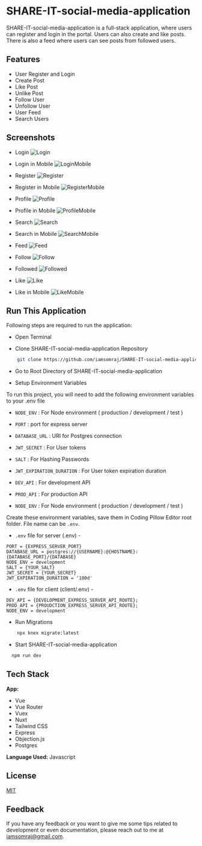 # SHARE-IT-social-media-application

SHARE-IT-social-media-application is a full-stack application, where users can register and login in the portal. Users can also create and like posts. There is also a feed where users can see posts from followed users.

## Features

- User Register and Login
- Create Post
- Like Post
- Unlike Post
- Follow User
- Unfollow User
- User Feed
- Search Users

## Screenshots

- Login
  <img src="/assets/Login.png" alt="Login" />

- Login in Mobile
  <img src="/assets/LoginMobile.png" alt="LoginMobile" />

- Register
  <img src="/assets/Register.png" alt="Register" />

- Register in Mobile
  <img src="/assets/RegisterMobile.png" alt="RegisterMobile" />

- Profile
  <img src="/assets/Profile.png" alt="Profile" />

- Profile in Mobile
  <img src="/assets/ProfileMobile.png" alt="ProfileMobile" />

- Search
  <img src="/assets/Search.png" alt="Search" />

- Search in Mobile
  <img src="/assets/SearchMobile.png" alt="SearchMobile" />

- Feed
  <img src="/assets/Feed.png" alt="Feed" />

- Follow
  <img src="/assets/Follow.png" alt="Follow" />

- Followed
  <img src="/assets/Followed.png" alt="Followed" />

- Like
  <img src="/assets/Like.png" alt="Like" />

- Like in Mobile
  <img src="/assets/LikeMobile.png" alt="LikeMobile" />

## Run This Application

Following steps are required to run the application:

- Open Terminal

- Clone SHARE-IT-social-media-application Repository

```bash
    git clone https://github.com/iamsomraj/SHARE-IT-social-media-application.git
```

- Go to Root Directory of SHARE-IT-social-media-application

- Setup Environment Variables

To run this project, you will need to add the following environment variables to your .env file

- `NODE_ENV` : For Node environment ( production / development / test )
- `PORT` : port for express server
- `DATABASE_URL` : URI for Postgres connection
- `JWT_SECRET` : For User tokens
- `SALT` : For Hashing Passwords
- `JWT_EXPIRATION_DURATION` : For User token expiration duration

- `DEV_API` : For development API
- `PROD_API` : For production API
- `NODE_ENV` : For Node environment ( production / development / test )

Create these environment variables, save them in Coding Pillow Editor root folder. File name can be `.env`.

- `.env` file for server (.env) -

```
PORT = {EXPRESS_SERVER_PORT}
DATABASE_URL = postgres://{USERNAME}:@{HOSTNAME}:{DATABASE_PORT}/{DATABASE}
NODE_ENV = development
SALT = {YOUR_SALT}
JWT_SECRET = {YOUR_SECRET}
JWT_EXPIRATION_DURATION = '100d'
```

- `.env` file for client (client/.env) -

```
DEV_API = {DEVELOPMENT_EXPRESS_SERVER_API_ROUTE};
PROD_API = {PROUDCTION_EXPRESS_SERVER_API_ROUTE};
NODE_ENV = development
```

- Run Migrations

```bash
    npx knex migrate:latest
```

- Start SHARE-IT-social-media-application

```bash
  npm run dev
```

## Tech Stack

**App:**

- Vue
- Vue Router
- Vuex
- Nuxt
- Tailwind CSS
- Express
- Objection.js
- Postgres

**Language Used:** Javascript

## License

[MIT](https://choosealicense.com/licenses/mit/)

## Feedback

If you have any feedback or you want to give me some tips related to development or even documentation, please reach out to me at iamsomraj@gmail.com.
